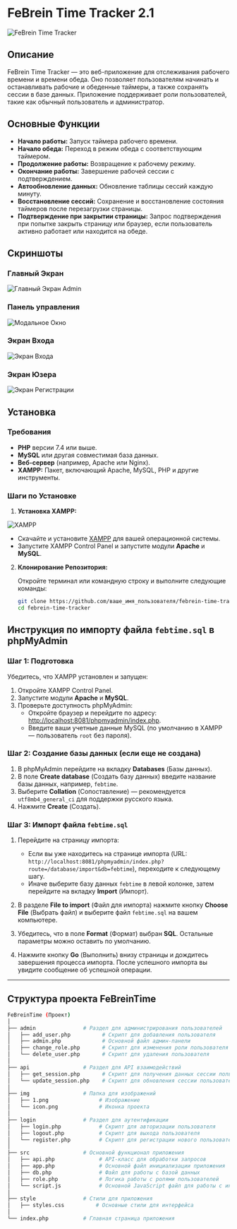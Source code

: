 # FeBrein Time Tracker 2.1

![FeBrein Time Tracker](screen/icon.png)

## Описание

FeBrein Time Tracker — это веб-приложение для отслеживания рабочего времени и времени обеда. Оно позволяет пользователям начинать и останавливать рабочие и обеденные таймеры, а также сохранять сессии в базе данных. Приложение поддерживает роли пользователей, такие как обычный пользователь и администратор.

## Основные Функции

- **Начало работы:** Запуск таймера рабочего времени.
- **Начало обеда:** Переход в режим обеда с соответствующим таймером.
- **Продолжение работы:** Возвращение к рабочему режиму.
- **Окончание работы:** Завершение рабочей сессии с подтверждением.
- **Автообновление данных:** Обновление таблицы сессий каждую минуту.
- **Восстановление сессий:** Сохранение и восстановление состояния таймеров после перезагрузки страницы.
- **Подтверждение при закрытии страницы:** Запрос подтверждения при попытке закрыть страницу или браузер, если пользователь активно работает или находится на обеде.

## Скриншоты

### **Главный Экран**

![Главный Экран Admin](screen/Screenshot_1.png)

### **Панель управления**

![Модальное Окно](screen/Screenshot_2.png)

### **Экран Входа**

![Экран Входа](screen/Screenshot_3.png)

### **Экран Юзера**

![Экран Регистрации](screen/Screenshot_4.png)


## Установка

### **Требования**

- **PHP** версии 7.4 или выше.
- **MySQL** или другая совместимая база данных.
- **Веб-сервер** (например, Apache или Nginx).
- **XAMPP:** Пакет, включающий Apache, MySQL, PHP и другие инструменты.

### **Шаги по Установке**

1. **Установка XAMPP:**

![XAMPP](screen/Screenshot_5.png)

   - Скачайте и установите [XAMPP](https://www.apachefriends.org/index.html) для вашей операционной системы.
   - Запустите XAMPP Control Panel и запустите модули **Apache** и **MySQL**.

2. **Клонирование Репозитория:**

   Откройте терминал или командную строку и выполните следующие команды:

   ```bash
   git clone https://github.com/ваше_имя_пользователя/febrein-time-tracker.git
   cd febrein-time-tracker

## Инструкция по импорту файла `febtime.sql` в phpMyAdmin

### Шаг 1: Подготовка

Убедитесь, что XAMPP установлен и запущен:

1. Откройте XAMPP Control Panel.
2. Запустите модули **Apache** и **MySQL**.
3. Проверьте доступность phpMyAdmin:
   - Откройте браузер и перейдите по адресу: [http://localhost:8081/phpmyadmin/index.php](http://localhost:8081/phpmyadmin/index.php).
   - Введите ваши учетные данные MySQL (по умолчанию в XAMPP — пользователь `root` без пароля).

### Шаг 2: Создание базы данных (если еще не создана)

1. В phpMyAdmin перейдите на вкладку **Databases** (Базы данных).
2. В поле **Create database** (Создать базу данных) введите название базы данных, например, `febtime`.
3. Выберите **Collation** (Сопоставление) — рекомендуется `utf8mb4_general_ci` для поддержки русского языка.
4. Нажмите **Create** (Создать).

### Шаг 3: Импорт файла `febtime.sql`

1. Перейдите на страницу импорта:
   - Если вы уже находитесь на странице импорта (URL: `http://localhost:8081/phpmyadmin/index.php?route=/database/import&db=febtime`), переходите к следующему шагу.
   - Иначе выберите базу данных `febtime` в левой колонке, затем перейдите на вкладку **Import** (Импорт).

2. В разделе **File to import** (Файл для импорта) нажмите кнопку **Choose File** (Выбрать файл) и выберите файл `febtime.sql` на вашем компьютере.

3. Убедитесь, что в поле **Format** (Формат) выбран **SQL**. Остальные параметры можно оставить по умолчанию.

4. Нажмите кнопку **Go** (Выполнить) внизу страницы и дождитесь завершения процесса импорта. После успешного импорта вы увидите сообщение об успешной операции.

---

## Структура проекта FeBreinTime

```bash
FeBreinTime (Проект)
│
├── admin               # Раздел для администрирования пользователей
│   ├── add_user.php          # Скрипт для добавления пользователя
│   ├── admin.php             # Основной файл админ-панели
│   ├── change_role.php       # Скрипт для изменения роли пользователя
│   └── delete_user.php       # Скрипт для удаления пользователя
│
├── api                 # Раздел для API взаимодействий
│   ├── get_session.php       # Скрипт для получения данных сессии пользователя
│   └── update_session.php    # Скрипт для обновления сессии пользователя
│
├── img                 # Папка для изображений
│   ├── 1.png                # Изображение 
│   └── icon.png             # Иконка проекта
│
├── login               # Раздел для аутентификации
│   ├── login.php            # Скрипт для авторизации пользователя
│   ├── logout.php           # Скрипт для выхода пользователя
│   └── register.php         # Скрипт для регистрации нового пользователя
│
├── src                 # Основной функционал приложения
│   ├── api.php              # API-класс для обработки запросов
│   ├── app.php              # Основной файл инициализации приложения
│   ├── db.php               # Файл для работы с базой данных
│   ├── role.php             # Логика работы с ролями пользователей
│   └── script.js            # Основной JavaScript файл для работы с интерфейсом
│
├── style               # Стили для приложения
│   ├── styles.css          # Основные стили для интерфейса
│
└── index.php           # Главная страница приложения

